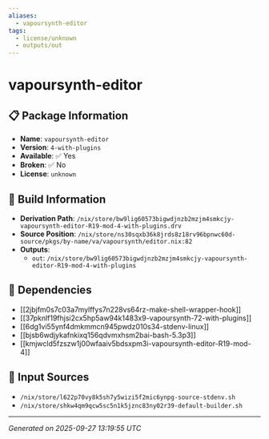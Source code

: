 ```yaml
---
aliases:
  - vapoursynth-editor
tags:
  - license/unknown
  - outputs/out
---
```


# vapoursynth-editor

## 📋 Package Information

- **Name**: `vapoursynth-editor`
- **Version**: `4-with-plugins`
- **Available**: ✅ Yes
- **Broken**: ✅ No
- **License**: `unknown`

## 🔧 Build Information

- **Derivation Path**: `/nix/store/bw9lig60573bigwdjnzb2mzjm4smkcjy-vapoursynth-editor-R19-mod-4-with-plugins.drv`
- **Source Position**: `/nix/store/ns30sqxb36k8jrds8z18rv96bpnwc60d-source/pkgs/by-name/va/vapoursynth/editor.nix:82`
- **Outputs**:
  - `out`:  `/nix/store/bw9lig60573bigwdjnzb2mzjm4smkcjy-vapoursynth-editor-R19-mod-4-with-plugins`

## 🔗 Dependencies

- [[2jbjfm0s7c03a7mylffys7n228vs64rz-make-shell-wrapper-hook]]
- [[37pknlf19fhjsi2cx5hp5aw94k1483x9-vapoursynth-72-with-plugins]]
- [[6dg1vi55ynf4dmkmmcn945pwdz010s34-stdenv-linux]]
- [[bjsb6wdjykafnkixq156qdvmxhsm2bai-bash-5.3p3]]
- [[kmjwcld5fzszw1j00wfaaiv5bdsxpm3i-vapoursynth-editor-R19-mod-4]]

## 📁 Input Sources

- `/nix/store/l622p70vy8k5sh7y5wizi5f2mic6ynpg-source-stdenv.sh`
- `/nix/store/shkw4qm9qcw5sc5n1k5jznc83ny02r39-default-builder.sh`

---
*Generated on 2025-09-27 13:19:55 UTC*
